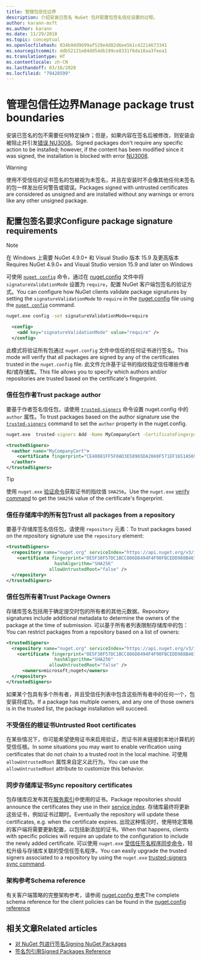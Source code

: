 ```yaml
---
title: 管理包信任边界
description: 介绍安装已签名 NuGet 包并配置包签名信任设置的过程。
author: karann-msft
ms.author: karann
ms.date: 11/29/2018
ms.topic: conceptual
ms.openlocfilehash: 034b9dd9699af529e4d82d6ee5b1c42214673341
ms.sourcegitcommit: ddb52131e84dd54db199ce8331f6da18aa3feea1
ms.translationtype: HT
ms.contentlocale: zh-CN
ms.lasthandoff: 03/16/2020
ms.locfileid: "79428599"
---
```

# <a name="manage-package-trust-boundaries"></a><span data-ttu-id="bde58-103">管理包信任边界</span><span class="sxs-lookup"><span data-stu-id="bde58-103">Manage package trust boundaries</span></span>

<span data-ttu-id="bde58-104">安装已签名的包不需要任何特定操作；但是，如果内容在签名后被修改，则安装会被阻止并引发[错误 NU3008](../reference/errors-and-warnings/NU3008.md)。</span><span class="sxs-lookup"><span data-stu-id="bde58-104">Signed packages don't require any specific action to be installed; however, if the content has been modified since it was signed, the installation is blocked with error [NU3008](../reference/errors-and-warnings/NU3008.md).</span></span>

> [!Warning]
> <span data-ttu-id="bde58-105">使用不受信任的证书签名的包被视为未签名，并且在安装时不会像其他任何未签名的包一样发出任何警告或错误。</span><span class="sxs-lookup"><span data-stu-id="bde58-105">Packages signed with untrusted certificates are considered as unsigned and are installed without any warnings or errors like any other unsigned package.</span></span>

## <a name="configure-package-signature-requirements"></a><span data-ttu-id="bde58-106">配置包签名要求</span><span class="sxs-lookup"><span data-stu-id="bde58-106">Configure package signature requirements</span></span>

> [!Note]
> <span data-ttu-id="bde58-107">在 Windows 上需要 NuGet 4.9.0+ 和 Visual Studio 版本 15.9 及更高版本</span><span class="sxs-lookup"><span data-stu-id="bde58-107">Requires NuGet 4.9.0+ and Visual Studio version 15.9 and later on Windows</span></span>

<span data-ttu-id="bde58-108">可使用 [`nuget config`](../reference/cli-reference/cli-ref-config.md) 命令，通过在 [nuget.config](../reference/nuget-config-file.md) 文件中将 `signatureValidationMode` 设置为 `require`，配置 NuGet 客户端包签名的验证方式。</span><span class="sxs-lookup"><span data-stu-id="bde58-108">You can configure how NuGet clients validate package signatures by setting the `signatureValidationMode` to `require` in the [nuget.config](../reference/nuget-config-file.md) file using the [`nuget config`](../reference/cli-reference/cli-ref-config.md) command.</span></span>

```cmd
nuget.exe config -set signatureValidationMode=require
```

```xml
  <config>
    <add key="signatureValidationMode" value="require" />
  </config>
```

<span data-ttu-id="bde58-109">此模式将验证所有包通过 `nuget.config` 文件中信任的任何证书进行签名。</span><span class="sxs-lookup"><span data-stu-id="bde58-109">This mode will verify that all packages are signed by any of the certificates trusted in the `nuget.config` file.</span></span> <span data-ttu-id="bde58-110">此文件允许基于证书的指纹指定信任哪些作者和/或存储库。</span><span class="sxs-lookup"><span data-stu-id="bde58-110">This file allows you to specify which authors and/or repositories are trusted based on the certificate's fingerprint.</span></span>

### <a name="trust-package-author"></a><span data-ttu-id="bde58-111">信任包作者</span><span class="sxs-lookup"><span data-stu-id="bde58-111">Trust package author</span></span>

<span data-ttu-id="bde58-112">要基于作者签名信任包，请使用 [`trusted-signers`](../reference/cli-reference/cli-ref-trusted-signers.md) 命令设置 nuget.config 中的 `author` 属性。</span><span class="sxs-lookup"><span data-stu-id="bde58-112">To trust packages based on the author signature use the [`trusted-signers`](../reference/cli-reference/cli-ref-trusted-signers.md) command to set the `author` property in the nuget.config.</span></span>

```cmd
nuget.exe  trusted-signers Add -Name MyCompanyCert -CertificateFingerprint CE40881FF5F0AD3E58965DA20A9F571EF1651A56933748E1BF1C99E537C4E039 -FingerprintAlgorithm SHA256
```

```xml
<trustedSigners>
  <author name="MyCompanyCert">
    <certificate fingerprint="CE40881FF5F0AD3E58965DA20A9F571EF1651A56933748E1BF1C99E537C4E039" hashAlgorithm="SHA256" allowUntrustedRoot="false" />
  </author>
</trustedSigners>
```

>[!TIP]
><span data-ttu-id="bde58-113">使用 `nuget.exe` [验证命令](../reference/cli-reference/cli-ref-verify.md)获取证书的指纹值 `SHA256`。</span><span class="sxs-lookup"><span data-stu-id="bde58-113">Use the `nuget.exe` [verify command](../reference/cli-reference/cli-ref-verify.md) to get the `SHA256` value of the certificate's fingerprint.</span></span>


### <a name="trust-all-packages-from-a-repository"></a><span data-ttu-id="bde58-114">信任存储库中的所有包</span><span class="sxs-lookup"><span data-stu-id="bde58-114">Trust all packages from a repository</span></span>

<span data-ttu-id="bde58-115">要基于存储库签名信任包，请使用 `repository` 元素：</span><span class="sxs-lookup"><span data-stu-id="bde58-115">To trust packages based on the repository signature use the `repository` element:</span></span>

```xml
<trustedSigners>  
  <repository name="nuget.org" serviceIndex="https://api.nuget.org/v3/index.json">
    <certificate fingerprint="0E5F38F57DC1BCC806D8494F4F90FBCEDD988B4676070...." 
                  hashAlgorithm="SHA256" 
                allowUntrustedRoot="false" />
  </repository>
</trustedSigners>
```

### <a name="trust-package-owners"></a><span data-ttu-id="bde58-116">信任包所有者</span><span class="sxs-lookup"><span data-stu-id="bde58-116">Trust Package Owners</span></span>

<span data-ttu-id="bde58-117">存储库签名包括用于确定提交时包的所有者的其他元数据。</span><span class="sxs-lookup"><span data-stu-id="bde58-117">Repository signatures include additional metadata to determine the owners of the package at the time of submission.</span></span> <span data-ttu-id="bde58-118">可以基于所有者列表限制存储库中的包：</span><span class="sxs-lookup"><span data-stu-id="bde58-118">You can restrict packages from a repository based on a list of owners:</span></span>

```xml
<trustedSigners>  
  <repository name="nuget.org" serviceIndex="https://api.nuget.org/v3/index.json">
    <certificate fingerprint="0E5F38F57DC1BCC806D8494F4F90FBCEDD988B4676070...." 
                  hashAlgorithm="SHA256" 
                allowUntrustedRoot="false" />
      <owners>microsoft;nuget</owners>
  </repository>
</trustedSigners>
```

<span data-ttu-id="bde58-119">如果某个包具有多个所有者，并且受信任列表中包含这些所有者中的任何一个，包安装将成功。</span><span class="sxs-lookup"><span data-stu-id="bde58-119">If a package has multiple owners, and any one of those owners is in the trusted list, the package installation will succeed.</span></span>

### <a name="untrusted-root-certificates"></a><span data-ttu-id="bde58-120">不受信任的根证书</span><span class="sxs-lookup"><span data-stu-id="bde58-120">Untrusted Root certificates</span></span>

<span data-ttu-id="bde58-121">在某些情况下，你可能希望使用证书来启用验证，而证书并未链接到本地计算机的受信任根。</span><span class="sxs-lookup"><span data-stu-id="bde58-121">In some situations you may want to enable verification using certificates that do not chain to a trusted root in the local machine.</span></span> <span data-ttu-id="bde58-122">可使用 `allowUntrustedRoot` 属性来自定义此行为。</span><span class="sxs-lookup"><span data-stu-id="bde58-122">You can use the `allowUntrustedRoot` attribute to customize this behavior.</span></span>

### <a name="sync-repository-certificates"></a><span data-ttu-id="bde58-123">同步存储库证书</span><span class="sxs-lookup"><span data-stu-id="bde58-123">Sync repository certificates</span></span>

<span data-ttu-id="bde58-124">包存储库应发布其在[服务索引](../api/service-index.md)中使用的证书。</span><span class="sxs-lookup"><span data-stu-id="bde58-124">Package repositories should announce the certificates they use in their [service index](../api/service-index.md).</span></span> <span data-ttu-id="bde58-125">存储库最终将更新这些证书，例如证书过期时。</span><span class="sxs-lookup"><span data-stu-id="bde58-125">Eventually the repository will update these certificates, e.g. when the certificate expires.</span></span> <span data-ttu-id="bde58-126">出现这种情况时，使用特定策略的客户端将需要更新配置，以包括新添加的证书。</span><span class="sxs-lookup"><span data-stu-id="bde58-126">When that happens, clients with specific policies will require an update to the configuration to include the newly added certificate.</span></span> <span data-ttu-id="bde58-127">可以使用 `nuget.exe` [受信任签名程序同步命令](../reference/cli-reference/cli-ref-trusted-signers.md#nuget-trusted-signers-sync--name-name)，轻松升级与存储库关联的受信任签名程序。</span><span class="sxs-lookup"><span data-stu-id="bde58-127">You can easily upgrade the trusted signers associated to a repository by using the `nuget.exe` [trusted-signers sync command](../reference/cli-reference/cli-ref-trusted-signers.md#nuget-trusted-signers-sync--name-name).</span></span>

### <a name="schema-reference"></a><span data-ttu-id="bde58-128">架构参考</span><span class="sxs-lookup"><span data-stu-id="bde58-128">Schema reference</span></span>

<span data-ttu-id="bde58-129">有关客户端策略的完整架构参考，请参阅 [nuget.config 参考](../reference/nuget-config-file.md#trustedsigners-section)</span><span class="sxs-lookup"><span data-stu-id="bde58-129">The complete schema reference for the client policies can be found in the [nuget.config reference](../reference/nuget-config-file.md#trustedsigners-section)</span></span>

## <a name="related-articles"></a><span data-ttu-id="bde58-130">相关文章</span><span class="sxs-lookup"><span data-stu-id="bde58-130">Related articles</span></span>

- [<span data-ttu-id="bde58-131">对 NuGet 包进行签名</span><span class="sxs-lookup"><span data-stu-id="bde58-131">Signing NuGet Packages</span></span>](../create-packages/Sign-a-Package.md)
- [<span data-ttu-id="bde58-132">签名包引用</span><span class="sxs-lookup"><span data-stu-id="bde58-132">Signed Packages Reference</span></span>](../reference/Signed-Packages-Reference.md)
